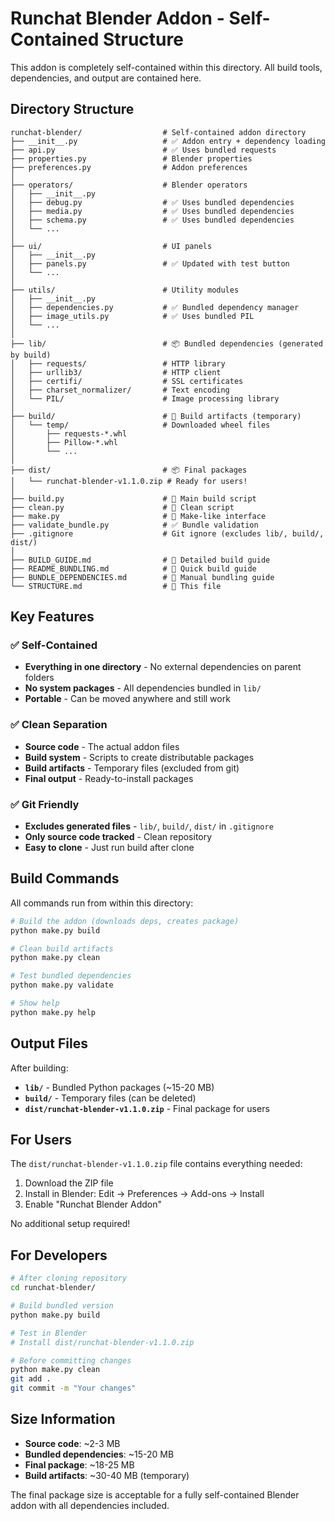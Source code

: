 # Runchat Blender Addon - Self-Contained Structure

This addon is completely self-contained within this directory. All build tools, dependencies, and output are contained here.

## Directory Structure

```
runchat-blender/                  # Self-contained addon directory
├── __init__.py                   # ✅ Addon entry + dependency loading
├── api.py                        # ✅ Uses bundled requests
├── properties.py                 # Blender properties
├── preferences.py                # Addon preferences
│
├── operators/                    # Blender operators
│   ├── __init__.py
│   ├── debug.py                  # ✅ Uses bundled dependencies
│   ├── media.py                  # ✅ Uses bundled dependencies
│   ├── schema.py                 # ✅ Uses bundled dependencies
│   └── ...
│
├── ui/                           # UI panels
│   ├── __init__.py
│   ├── panels.py                 # ✅ Updated with test button
│   └── ...
│
├── utils/                        # Utility modules
│   ├── __init__.py
│   ├── dependencies.py           # ✅ Bundled dependency manager
│   ├── image_utils.py            # ✅ Uses bundled PIL
│   └── ...
│
├── lib/                          # 📦 Bundled dependencies (generated by build)
│   ├── requests/                 # HTTP library
│   ├── urllib3/                  # HTTP client
│   ├── certifi/                  # SSL certificates
│   ├── charset_normalizer/       # Text encoding
│   └── PIL/                      # Image processing library
│
├── build/                        # 🔨 Build artifacts (temporary)
│   └── temp/                     # Downloaded wheel files
│       ├── requests-*.whl
│       ├── Pillow-*.whl
│       └── ...
│
├── dist/                         # 📦 Final packages
│   └── runchat-blender-v1.1.0.zip # Ready for users!
│
├── build.py                      # 🔧 Main build script
├── clean.py                      # 🧹 Clean script
├── make.py                       # 🚀 Make-like interface
├── validate_bundle.py            # ✅ Bundle validation
├── .gitignore                    # Git ignore (excludes lib/, build/, dist/)
│
├── BUILD_GUIDE.md                # 📖 Detailed build guide
├── README_BUNDLING.md            # 📖 Quick build guide
├── BUNDLE_DEPENDENCIES.md        # 📖 Manual bundling guide
└── STRUCTURE.md                  # 📖 This file
```

## Key Features

### ✅ Self-Contained
- **Everything in one directory** - No external dependencies on parent folders
- **No system packages** - All dependencies bundled in `lib/`
- **Portable** - Can be moved anywhere and still work

### ✅ Clean Separation
- **Source code** - The actual addon files
- **Build system** - Scripts to create distributable packages
- **Build artifacts** - Temporary files (excluded from git)
- **Final output** - Ready-to-install packages

### ✅ Git Friendly
- **Excludes generated files** - `lib/`, `build/`, `dist/` in `.gitignore`
- **Only source code tracked** - Clean repository
- **Easy to clone** - Just run build after clone

## Build Commands

All commands run from within this directory:

```bash
# Build the addon (downloads deps, creates package)
python make.py build

# Clean build artifacts
python make.py clean

# Test bundled dependencies
python make.py validate

# Show help
python make.py help
```

## Output Files

After building:

- **`lib/`** - Bundled Python packages (~15-20 MB)
- **`build/`** - Temporary files (can be deleted)
- **`dist/runchat-blender-v1.1.0.zip`** - Final package for users

## For Users

The `dist/runchat-blender-v1.1.0.zip` file contains everything needed:

1. Download the ZIP file
2. Install in Blender: Edit → Preferences → Add-ons → Install
3. Enable "Runchat Blender Addon"

No additional setup required!

## For Developers

```bash
# After cloning repository
cd runchat-blender/

# Build bundled version
python make.py build

# Test in Blender
# Install dist/runchat-blender-v1.1.0.zip

# Before committing changes
python make.py clean
git add .
git commit -m "Your changes"
```

## Size Information

- **Source code**: ~2-3 MB
- **Bundled dependencies**: ~15-20 MB  
- **Final package**: ~18-25 MB
- **Build artifacts**: ~30-40 MB (temporary)

The final package size is acceptable for a fully self-contained Blender addon with all dependencies included. 